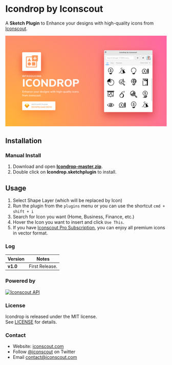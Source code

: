 # Icondrop by Iconscout
A **Sketch Plugin** to Enhance your designs with high-quality icons from [Iconscout](https://iconscout.com/?utm_source=icondrop).

<a href="https://iconscout.com/?utm_source=icondrop">
	<img src="Icondrop-cover.png?raw=true" alt="Icondrop Sketch Plugin by Iconscout" width="800" />
</a>

## Installation
### Manual Install
1. Download and open **[Icondrop-master.zip](https://github.com/Iconscout/icondrop/archive/master.zip)**.
2. Double click on **Icondrop.sketchplugin** to install.  

## Usage
1. Select Shape Layer (which will be replaced by Icon)
2. Run the plugin from the `plugins` menu or you can use the shortcut `cmd + shift + i`
3. Search for Icon you want (Home, Business, Finance, etc.)
4. Hover the Icon you want to insert and click `Use This`.
5. If you have <a href="https://iconscout.com/pro-plans?utm_source=icondrop">Iconscout Pro Subscription</a>, you can enjoy all premium icons in vector format.

### Log
| Version | Notes |
| --- | --- |
| **v1.0** |  First Release. |

### Powered by
<a href="https://iconscout.com/?utm_source=icondrop">
	<img height="40" src="https://iconscout.com/assets/images/iconscout-logo.svg" alt="Iconscout API" title="Iconscout API" />
</a>

### License
Icondrop is released under the MIT license.  
See [LICENSE](https://github.com/Iconscout/icondrop/blob/master/LICENSE/) for details.

### Contact 
* Website: [iconscout.com](https://iconscout.com/?utm_source=icondrop)
* Follow [@iconscout](http://twitter.com/iconscout) on Twitter
* Email <contact@iconscout.com>